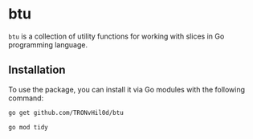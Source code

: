# btu

`btu` is a collection of utility functions for working with slices in Go programming language.

## Installation

To use the package, you can install it via Go modules with the following command:

```bash
go get github.com/TRONvHil0d/btu

```
```bash
go mod tidy
```
